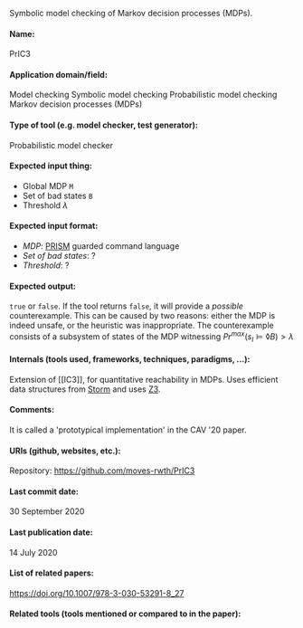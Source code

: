Symbolic model checking of Markov decision processes (MDPs).

#### Name:
PrIC3

#### Application domain/field:
Model checking
Symbolic model checking
Probabilistic model checking
Markov decision processes (MDPs)

#### Type of tool (e.g. model checker, test generator):
Probabilistic model checker

#### Expected input thing:
- Global MDP `M`
- Set of bad states `B`
- Threshold $\lambda$

#### Expected input format:
- *MDP*: [PRISM](PRISM.md) guarded command language
- *Set of bad states*: ?
- *Threshold*: ?

#### Expected output:
`true` or `false`.
If the tool returns `false`, it will provide a *possible* counterexample. This can be caused by two reasons: either the MDP is indeed unsafe, or the heuristic was inappropriate. The counterexample consists of a subsystem of states of the MDP witnessing $Pr^{max}(s_I \models \lozenge B) > \lambda$

#### Internals (tools used, frameworks, techniques, paradigms, ...):
Extension of [[IC3]], for quantitative reachability in MDPs.
Uses efficient data structures from [Storm](Storm.md) and uses [Z3](../Solvers/SMT/Z3.md).

#### Comments:
It is called a 'prototypical implementation' in the CAV '20 paper.

#### URIs (github, websites, etc.):
Repository: https://github.com/moves-rwth/PrIC3

#### Last commit date:
30 September 2020

#### Last publication date:
14 July 2020

#### List of related papers:
https://doi.org/10.1007/978-3-030-53291-8_27

#### Related tools (tools mentioned or compared to in the paper):
